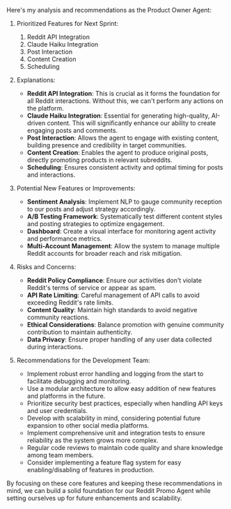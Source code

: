 Here's my analysis and recommendations as the Product Owner Agent:

1. Prioritized Features for Next Sprint:

   1. Reddit API Integration
   2. Claude Haiku Integration
   3. Post Interaction
   4. Content Creation
   5. Scheduling

2. Explanations:

   - **Reddit API Integration**: This is crucial as it forms the foundation for all Reddit interactions. Without this, we can't perform any actions on the platform.
   - **Claude Haiku Integration**: Essential for generating high-quality, AI-driven content. This will significantly enhance our ability to create engaging posts and comments.
   - **Post Interaction**: Allows the agent to engage with existing content, building presence and credibility in target communities.
   - **Content Creation**: Enables the agent to produce original posts, directly promoting products in relevant subreddits.
   - **Scheduling**: Ensures consistent activity and optimal timing for posts and interactions.

3. Potential New Features or Improvements:

   - **Sentiment Analysis**: Implement NLP to gauge community reception to our posts and adjust strategy accordingly.
   - **A/B Testing Framework**: Systematically test different content styles and posting strategies to optimize engagement.
   - **Dashboard**: Create a visual interface for monitoring agent activity and performance metrics.
   - **Multi-Account Management**: Allow the system to manage multiple Reddit accounts for broader reach and risk mitigation.

4. Risks and Concerns:

   - **Reddit Policy Compliance**: Ensure our activities don't violate Reddit's terms of service or appear as spam.
   - **API Rate Limiting**: Careful management of API calls to avoid exceeding Reddit's rate limits.
   - **Content Quality**: Maintain high standards to avoid negative community reactions.
   - **Ethical Considerations**: Balance promotion with genuine community contribution to maintain authenticity.
   - **Data Privacy**: Ensure proper handling of any user data collected during interactions.

5. Recommendations for the Development Team:

   - Implement robust error handling and logging from the start to facilitate debugging and monitoring.
   - Use a modular architecture to allow easy addition of new features and platforms in the future.
   - Prioritize security best practices, especially when handling API keys and user credentials.
   - Develop with scalability in mind, considering potential future expansion to other social media platforms.
   - Implement comprehensive unit and integration tests to ensure reliability as the system grows more complex.
   - Regular code reviews to maintain code quality and share knowledge among team members.
   - Consider implementing a feature flag system for easy enabling/disabling of features in production.

By focusing on these core features and keeping these recommendations in mind, we can build a solid foundation for our Reddit Promo Agent while setting ourselves up for future enhancements and scalability.